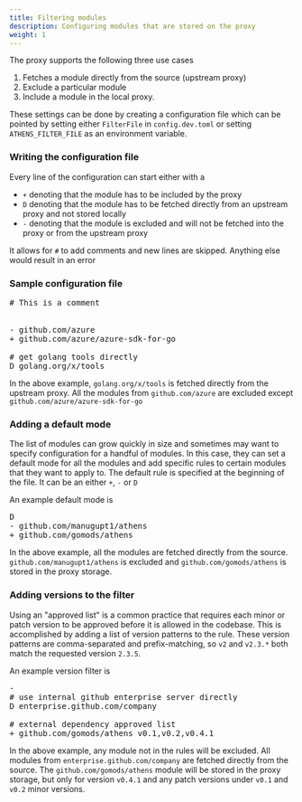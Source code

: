 ```yaml
---
title: Filtering modules
description: Configuring modules that are stored on the proxy
weight: 1
---
```


The proxy supports the following three use cases

1. Fetches a module directly from the source (upstream proxy)
2. Exclude a particular module 
3. Include a module in the local proxy.

These settings can be done by creating a configuration file which can be pointed by setting either
`FilterFile` in `config.dev.toml` or setting `ATHENS_FILTER_FILE` as an environment variable.

### Writing the configuration file

Every line of the configuration can start either with a

* `+` denoting that the module has to be included by the proxy
* `D` denoting that the module has to be fetched directly from an upstream proxy and not stored locally
* `-` denoting that the module is excluded and will not be fetched into the proxy or from the upstream proxy

It allows for `#` to add comments and new lines are skipped. Anything else would result in an error

### Sample configuration file

<pre>
# This is a comment


- github.com/azure
+ github.com/azure/azure-sdk-for-go

# get golang tools directly
D golang.org/x/tools
</pre>

In the above example, `golang.org/x/tools` is fetched directly from the upstream proxy. All the modules from `github.com/azure` are excluded except `github.com/azure/azure-sdk-for-go`

### Adding a default mode 

The list of modules can grow quickly in size and sometimes may want to specify configuration for a handful of modules. In this case, they can set a default mode for all the modules and add specific rules to certain modules that they want to apply to. The default rule is specified at the beginning of the file. It can be an either `+`, `-` or `D`

An example default mode is 

<pre>
D
- github.com/manugupt1/athens
+ github.com/gomods/athens
</pre>

In the above example, all the modules are fetched directly from the source. `github.com/manugupt1/athens` is excluded and `github.com/gomods/athens` is stored in the proxy storage.

### Adding versions to the filter

Using an "approved list" is a common practice that requires each minor or patch version to be approved before it is allowed in the codebase.  This is accomplished by adding a list of version patterns to the rule.  These version patterns are comma-separated and prefix-matching, so `v2` and `v2.3.*` both match the requested version `2.3.5`.

An example version filter is 

<pre>
-
# use internal github enterprise server directly
D enterprise.github.com/company

# external dependency approved list
+ github.com/gomods/athens v0.1,v0.2,v0.4.1
</pre>

In the above example, any module not in the rules will be excluded.  All modules from `enterprise.github.com/company` are fetched directly from the source.  The `github.com/gomods/athens` module will be stored in the proxy storage, but only for version `v0.4.1` and any patch versions under `v0.1` and `v0.2` minor versions.
